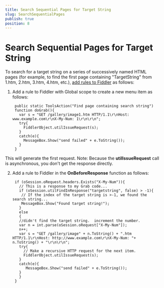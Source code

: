 ```yaml
---
title: Search Sequential Pages for Target String 
slug: SearchSequentialPages
publish: true
position: 8
---
```


Search Sequential Pages for Target String
=========================================

To search for a target string on a series of successively named HTML pages (for example, to find the first page containing "TargetString" from 1.htm, 2.htm, 3.htm, 4.htm, etc.), [add rules to Fiddler][1] as follows:

1. Add a rule to Fiddler with Global scope to create a new menu item as follows:

		public static ToolsAction("Find page containing search string") 
		function doGrab(){ 
		  var s = "GET /gallery/image1.htm HTTP/1.1\r\nHost: www.example.com\r\nX-My-Num: 1\r\n\r\n"; 
		  try{ 
			FiddlerObject.utilIssueRequest(s); 
		  } 
		  catch(e){ 
			MessageBox.Show("send failed" + e.ToString()); 
		  } 
		}

  This will generate the first request. Note: Because the **utilIssueRequest** call is asynchronous, you don't get the response directly.

2. Add a rule to Fiddler in the **OnBeforeResponse** function as follows:

		if (oSession.oRequest.headers.Exists("X-My-Num")){ 
		  // This is a response to my Grab code... 
		  if (oSession.utilFindInResponse("targetstring", false) > -1){ 
		   // If the index of the target string is >-1, we found the search string...  
		   MessageBox.Show("Found target string!");
		  } 
		  else 
		  { 
		  //didn't find the target string.  increment the number. 
		  var n = int.parse(oSession.oRequest["X-My-Num"]); 
		  n++; 
		  var s = "GET /gallery/image" + n.ToString() + ".htm HTTP/1.1\r\nHost: http://www.example.com\r\nX-My-Num: "+ n.ToString() + "\r\n\r\n"; 
		  try{ 
			// Make a recursive HTTP request for the next item.
			FiddlerObject.utilIssueRequest(s); 
		  } 
		  catch(e){ 
			 MessageBox.Show("send failed" + e.ToString()); 
		  } 
		  } 
		}


[1]: ../../Extend-Fiddler/AddRules